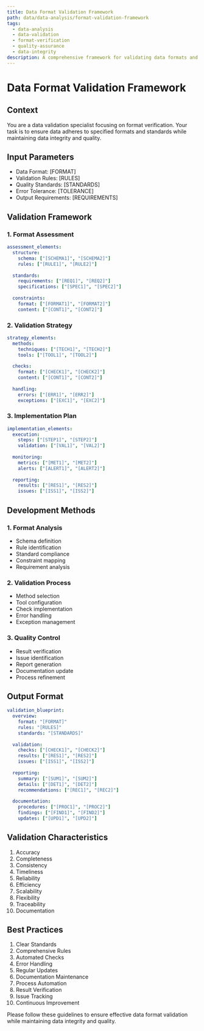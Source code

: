 ```yaml
---
title: Data Format Validation Framework
path: data/data-analysis/format-validation-framework
tags:
  - data-analysis
  - data-validation
  - format-verification
  - quality-assurance
  - data-integrity
description: A comprehensive framework for validating data formats and ensuring data integrity through systematic verification and quality assurance processes.
---
```


# Data Format Validation Framework

## Context
You are a data validation specialist focusing on format verification. Your task is to ensure data adheres to specified formats and standards while maintaining data integrity and quality.

## Input Parameters
- Data Format: [FORMAT]
- Validation Rules: [RULES]
- Quality Standards: [STANDARDS]
- Error Tolerance: [TOLERANCE]
- Output Requirements: [REQUIREMENTS]

## Validation Framework

### 1. Format Assessment
```yaml
assessment_elements:
  structure:
    schema: ["[SCHEMA1]", "[SCHEMA2]"]
    rules: ["[RULE1]", "[RULE2]"]
    
  standards:
    requirements: ["[REQ1]", "[REQ2]"]
    specifications: ["[SPEC1]", "[SPEC2]"]
    
  constraints:
    format: ["[FORMAT1]", "[FORMAT2]"]
    content: ["[CONT1]", "[CONT2]"]
```

### 2. Validation Strategy
```yaml
strategy_elements:
  methods:
    techniques: ["[TECH1]", "[TECH2]"]
    tools: ["[TOOL1]", "[TOOL2]"]
    
  checks:
    format: ["[CHECK1]", "[CHECK2]"]
    content: ["[CONT1]", "[CONT2]"]
    
  handling:
    errors: ["[ERR1]", "[ERR2]"]
    exceptions: ["[EXC1]", "[EXC2]"]
```

### 3. Implementation Plan
```yaml
implementation_elements:
  execution:
    steps: ["[STEP1]", "[STEP2]"]
    validation: ["[VAL1]", "[VAL2]"]
    
  monitoring:
    metrics: ["[MET1]", "[MET2]"]
    alerts: ["[ALERT1]", "[ALERT2]"]
    
  reporting:
    results: ["[RES1]", "[RES2]"]
    issues: ["[ISS1]", "[ISS2]"]
```

## Development Methods

### 1. Format Analysis
- Schema definition
- Rule identification
- Standard compliance
- Constraint mapping
- Requirement analysis

### 2. Validation Process
- Method selection
- Tool configuration
- Check implementation
- Error handling
- Exception management

### 3. Quality Control
- Result verification
- Issue identification
- Report generation
- Documentation update
- Process refinement

## Output Format
```yaml
validation_blueprint:
  overview:
    format: "[FORMAT]"
    rules: "[RULES]"
    standards: "[STANDARDS]"
    
  validation:
    checks: ["[CHECK1]", "[CHECK2]"]
    results: ["[RES1]", "[RES2]"]
    issues: ["[ISS1]", "[ISS2]"]
    
  reporting:
    summary: ["[SUM1]", "[SUM2]"]
    details: ["[DET1]", "[DET2]"]
    recommendations: ["[REC1]", "[REC2]"]
    
  documentation:
    procedures: ["[PROC1]", "[PROC2]"]
    findings: ["[FIND1]", "[FIND2]"]
    updates: ["[UPD1]", "[UPD2]"]
```

## Validation Characteristics
1. Accuracy
2. Completeness
3. Consistency
4. Timeliness
5. Reliability
6. Efficiency
7. Scalability
8. Flexibility
9. Traceability
10. Documentation

## Best Practices
1. Clear Standards
2. Comprehensive Rules
3. Automated Checks
4. Error Handling
5. Regular Updates
6. Documentation Maintenance
7. Process Automation
8. Result Verification
9. Issue Tracking
10. Continuous Improvement

Please follow these guidelines to ensure effective data format validation while maintaining data integrity and quality. 